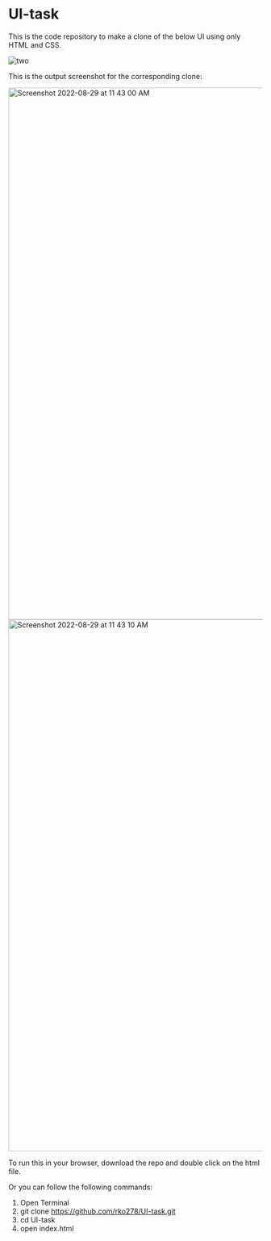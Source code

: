 # UI-task

This is the code repository to make a clone of the below UI using only HTML and CSS.

![two](https://user-images.githubusercontent.com/108991216/187134359-72df5fe4-022a-452b-a817-fb5a7e28cfff.png)

This is the output screenshot for the corresponding clone:

<img width="1054" alt="Screenshot 2022-08-29 at 11 43 00 AM" src="https://user-images.githubusercontent.com/108991216/187134731-5177d858-1129-4e15-a9ab-7a9f9409c2c7.png">
<img width="1054" alt="Screenshot 2022-08-29 at 11 43 10 AM" src="https://user-images.githubusercontent.com/108991216/187134752-b85e4f32-6e0b-4bd7-b6fc-2a08bf6561d5.png">

To run this in your browser, download the repo and double click on the html file.

Or you can follow the following commands:

1. Open Terminal
2. git clone https://github.com/rko278/UI-task.git
3. cd UI-task
4. open index.html
